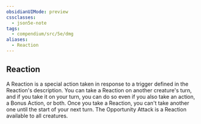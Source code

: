 ```yaml
---
obsidianUIMode: preview
cssclasses:
  - json5e-note
tags:
  - compendium/src/5e/dmg
aliases:
  - Reaction
---
```

## Reaction

A Reaction is a special action taken in response to a trigger defined in the Reaction's description. You can take a Reaction on another creature's turn, and if you take it on your turn, you can do so even if you also take an action, a Bonus Action, or both. Once you take a Reaction, you can't take another one until the start of your next turn. The Opportunity Attack is a Reaction available to all creatures.